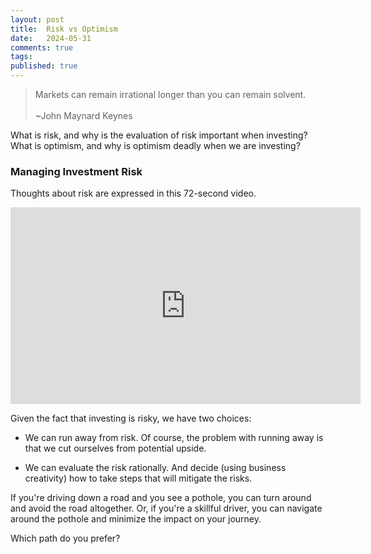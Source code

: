 ```yaml
---
layout: post
title:  Risk vs Optimism
date:   2024-05-31
comments: true
tags: 
published: true
---
```


>Markets can remain irrational longer than you can remain solvent.<br/>&nbsp;<br/>~John Maynard Keynes

What is risk, and why is the evaluation of risk important when investing? What is optimism, and why is optimism deadly when we are investing?

<!--more-->

### Managing Investment Risk

Thoughts about risk are expressed in this 72-second video.

<div class="video-container">
<iframe width="560" height="315" src="https://www.youtube.com/embed/DQxbdhv2mIE?si=5dHCH664Wsi1y7rH" title="YouTube video player" frameborder="0" allow="accelerometer; autoplay; clipboard-write; encrypted-media; gyroscope; picture-in-picture; web-share" referrerpolicy="strict-origin-when-cross-origin" allowfullscreen></iframe>
</div>

Given the fact that investing is risky, we have two choices:

* We can run away from risk. Of course, the problem with running away is that we cut ourselves from potential upside.

* We can evaluate the risk rationally. And decide (using business creativity) how to take steps that will mitigate the risks.

If you're driving down a road and you see a pothole, you can turn around and avoid the road altogether. Or, if you're a skillful driver, you can navigate around the pothole and minimize the impact on your journey.

Which path do you prefer?

